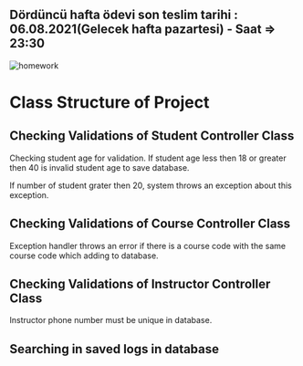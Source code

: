 ## Dördüncü hafta ödevi son teslim tarihi : 06.08.2021(Gelecek hafta pazartesi) - Saat =>  23:30

![homework](https://user-images.githubusercontent.com/45206582/131386439-6727321a-5a50-4c20-9413-ea4013013434.PNG)


# Class Structure of Project



## Checking Validations of Student Controller Class

Checking student age for validation. If student age less then 18 or greater then 40 is invalid student age to save database.




If number of student grater then 20, system throws an exception about this exception.




## Checking Validations of Course Controller Class


Exception handler throws an error if there is a course code with the same course code which adding to database.


## Checking Validations of Instructor Controller Class



Instructor phone number must be unique in database.



## Searching in saved logs in database


